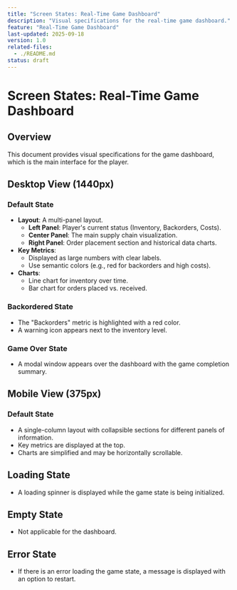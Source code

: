```yaml
---
title: "Screen States: Real-Time Game Dashboard"
description: "Visual specifications for the real-time game dashboard."
feature: "Real-Time Game Dashboard"
last-updated: 2025-09-18
version: 1.0
related-files:
  - ./README.md
status: draft
---
```


# Screen States: Real-Time Game Dashboard

## Overview
This document provides visual specifications for the game dashboard, which is the main interface for the player.

## Desktop View (1440px)

### Default State
- **Layout**: A multi-panel layout.
  - **Left Panel**: Player's current status (Inventory, Backorders, Costs).
  - **Center Panel**: The main supply chain visualization.
  - **Right Panel**: Order placement section and historical data charts.
- **Key Metrics**:
  - Displayed as large numbers with clear labels.
  - Use semantic colors (e.g., red for backorders and high costs).
- **Charts**:
  - Line chart for inventory over time.
  - Bar chart for orders placed vs. received.

### Backordered State
- The "Backorders" metric is highlighted with a red color.
- A warning icon appears next to the inventory level.

### Game Over State
- A modal window appears over the dashboard with the game completion summary.

## Mobile View (375px)

### Default State
- A single-column layout with collapsible sections for different panels of information.
- Key metrics are displayed at the top.
- Charts are simplified and may be horizontally scrollable.

## Loading State
- A loading spinner is displayed while the game state is being initialized.

## Empty State
- Not applicable for the dashboard.

## Error State
- If there is an error loading the game state, a message is displayed with an option to restart.
